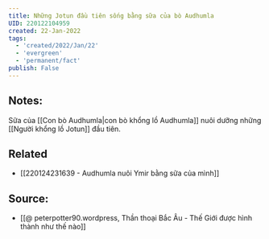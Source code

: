 ```yaml
---
title: Những Jotun đầu tiên sống bằng sữa của bò Audhumla
UID: 220122104959
created: 22-Jan-2022
tags:
  - 'created/2022/Jan/22'
  - 'evergreen'
  - 'permanent/fact'
publish: False
---
```

## Notes:
Sữa của [[Con bò Audhumla|con bò khổng lồ Audhumla]] nuôi dưỡng những [[Người khổng lồ Jotun]] đầu tiên.

## Related
- [[220124231639 - Audhumla nuôi Ymir bằng sữa của mình]]
## Source:
- [[@ peterpotter90.wordpress, Thần thoại Bắc Âu - Thế Giới được hình thành như thế nào]]


